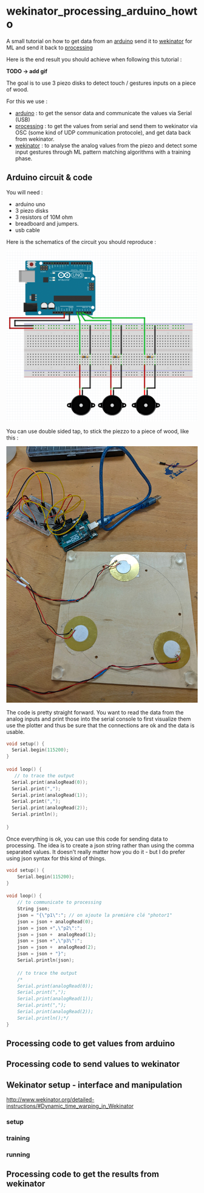 # wekinator_processing_arduino_howto

A small tutorial on how to get data from an [arduino](https://www.arduino.cc/) send it to [wekinator](http://www.wekinator.org/) for ML and send it back to [processing](https://processing.org/)

Here is the end result you should achieve when following this tutorial :

**TODO -> add gif**



The goal is to use 3 piezo disks to detect touch / gestures inputs on a piece of wood.

For this we use :
- [arduino](https://www.arduino.cc/) : to get the sensor data and communicate the values via Serial (USB)
- [processing](https://processing.org/) : to get the values from serial and send them to wekinator via OSC (some kind of UDP communication protocole), and get data back from wekinator.
- [wekinator](http://www.wekinator.org/) : to analyse the analog values from the piezo and detect some input gestures through ML pattern matching algorithms with a training phase.


## Arduino circuit & code

You will need :
- arduino uno
- 3 piezo disks
- 3 resistors of 10M ohm
- breadboard and jumpers.
- usb cable

Here is the schematics of the circuit you should reproduce : 

![arduino circuit](assets/wek_arduino_layout2.png)

You can use double sided tap, to stick the piezzo to a piece of wood, like this : 

![arduino circuit](assets/piezo2wood.jpg)

The code is pretty straight forward. You want to read the data from the analog inputs and print those into the serial console to first visualize them use the plotter and thus be sure that the connections are ok and the data is usable.

```c
void setup() {
  Serial.begin(115200);
}

void loop() {
   // to trace the output
  Serial.print(analogRead(0));
  Serial.print(",");
  Serial.print(analogRead(1));
  Serial.print(",");
  Serial.print(analogRead(2));
  Serial.println();

}
```

Once everything is ok, you can use this code for sending data to processing. The idea is to create a json string rather than using the comma separated values. It doesn't really matter how you do it - but I do prefer using json syntax for this kind of things.

```c
void setup() {
    Serial.begin(115200);
}

void loop() {
    // to communicate to processing
    String json;
    json = "{\"p1\":"; // on ajoute la première clé "photor1"
    json = json + analogRead(0);
    json = json +",\"p2\":";
    json = json +  analogRead(1);
    json = json +",\"p3\":"; 
    json = json +  analogRead(2);
    json = json + "}";
    Serial.println(json);

    // to trace the output
    /*
    Serial.print(analogRead(0));
    Serial.print(",");
    Serial.print(analogRead(1));
    Serial.print(",");
    Serial.print(analogRead(2));
    Serial.println();*/
}
```




## Processing code to get values from arduino


## Processing code to send values to wekinator


## Wekinator setup - interface and manipulation

http://www.wekinator.org/detailed-instructions/#Dynamic_time_warping_in_Wekinator

### setup

### training

### running

## Processing code to get the results from wekinator
